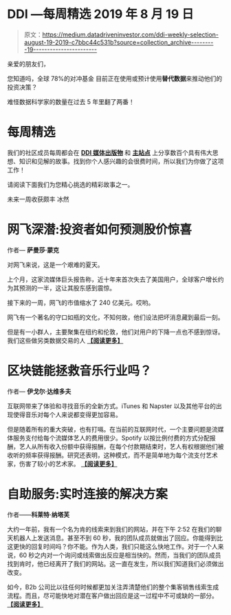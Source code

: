 # DDI —每周精选 2019 年 8 月 19 日

> 原文：<https://medium.datadriveninvestor.com/ddi-weekly-selection-august-19-2019-c7bbc44c531b?source=collection_archive---------19----------------------->

亲爱的朋友们，

您知道吗，全球 78%的对冲基金 目前正在使用或预计使用**替代数据**来推动他们的投资决策？

难怪数据科学家的数量在过去 5 年里翻了两番！

# 每周精选

我们的社区成员每周都会在 [**DDI 媒体出版物**](https://el2.convertkit-mail2.com/c/preview/e0hph0u9/aHR0cHM6Ly9tZWRpdW0uY29tL2RhdGFkcml2ZW5pbnZlc3Rvcg==) 和 [**主站点**](https://datadriveninvestor.com/) 上分享数百个具有伟大思想、知识和见解的故事。找到你个人感兴趣的会很费时间，所以我们为你做了这项工作！

请阅读下面我们为您精心挑选的精彩故事之一。

未来一周收获颇丰
冰然

# 网飞深潜:投资者如何预测股价惊喜

作者— **萨曼莎·蒙克**

对网飞来说，这是一个艰难的夏天。

上个月，这家流媒体巨头报告称，近十年来首次失去了美国用户，全球客户增长约为其预测的一半，这让其股东感到震惊。

接下来的一周，网飞的市值缩水了 240 亿美元。哎哟。

网飞有一个著名的守口如瓶的文化，不知何故，他们设法把坏消息藏到最后一刻。

但是有一小群人，主要聚集在纽约和伦敦，他们对用户的下降一点也不感到惊讶。我们这些做另类数据交易的人 [**【阅读更多】**](https://medium.com/datadriveninvestor/netflix-deep-dive-how-investors-could-have-predicted-the-share-price-surprise-786390373760)

# 区块链能拯救音乐行业吗？​

作者— **伊戈尔·达维多夫**

互联网带来了体验和寻找音乐的全新方式。iTunes 和 Napster 以及其他平台的出现使得音乐对每个人来说都变得更加容易。​

但是随着所有的重大突破，也有打嗝。在当前的互联网时代，一个主要问题是流媒体服务支付给每个流媒体艺人的费用很少。Spotify 以按比例付费的方式分配报酬，艺人从所有收入份额中获得报酬，在每个付款期结束时，艺人有权根据他们被收听的频率获得报酬。研究还表明，这种模式，而不是简单地为每个流支付艺术家，伤害了较小的艺术家。 [**【阅读更多】**](https://www.datadriveninvestor.com/2019/08/15/can-blockchain-save-the-music-industry/)

# 自助服务:实时连接的解决方案

作者——**科莱特·纳塔芙**

大约一年前，我有一个名为肯的线索来到我们的网站，并在下午 2:52 在我们的聊天机器人上发送消息。甚至不到 60 秒，我的团队成员就做出了回应。你能得到比这更快的回复时间吗？你不能。作为人类，我们只能这么快地工作。对于一个人来说，60 秒之内对一个询问或线索做出反应是相当快的。然而，当我们的团队成员找到肯时，他已经离开了我们的网站。这一直在发生，所以我们知道我们必须做出改变。​

如今，B2b 公司比以往任何时候都更加关注弄清楚他们的整个集客销售线索生成流程。而且，尽可能快地对潜在客户做出回应是这一过程中不可或缺的一部分。 [**【阅读更多】**](https://www.datadriveninvestor.com/2019/08/14/self-serve-the-solution-to-real-time-connection/)